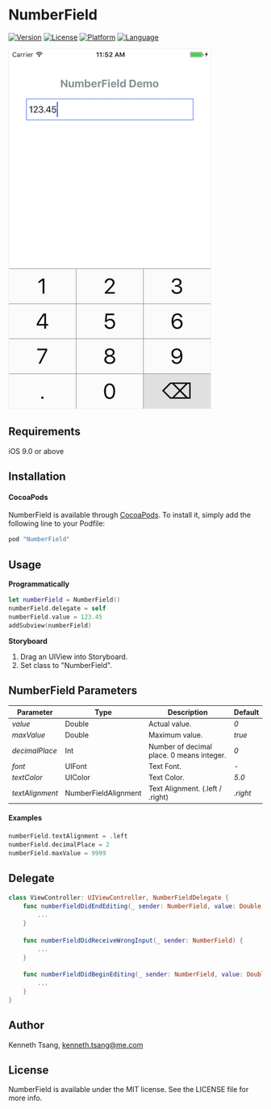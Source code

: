 # NumberField

[![Version](https://img.shields.io/cocoapods/v/NumberField.svg?style=flat)](http://cocoapods.org/pods/NumberField)
[![License](https://img.shields.io/cocoapods/l/NumberField.svg?style=flat)](http://cocoapods.org/pods/NumberField)
[![Platform](https://img.shields.io/cocoapods/p/NumberField.svg?style=flat)](http://cocoapods.org/pods/NumberField)
[![Language](https://img.shields.io/badge/Swift-3.0-orange.svg?style=flat)](http://cocoapods.org/pods/NumberField)

<img src="DEMO.png" border=1 style="border-color:#eeeeee">

## Requirements

iOS 9.0 or above

## Installation

#### CocoaPods

NumberField is available through [CocoaPods](http://cocoapods.org). To install
it, simply add the following line to your Podfile:

```ruby
pod "NumberField"
```

## Usage

**Programmatically**<br>

```swift
let numberField = NumberField()
numberField.delegate = self
numberField.value = 123.45
addSubview(numberField)
```

**Storyboard**<br>

1. Drag an UIView into Storyboard.
2. Set class to "NumberField".

## NumberField Parameters

| Parameter       | Type                 | Description                              | Default  |
| --------------- | -------------------- | ---------------------------------------- | -------- |
| *value*         | Double               | Actual value.                            | *0*      |
| *maxValue*      | Double               | Maximum value.                           | *true*   |
| *decimalPlace*  | Int                  | Number of decimal place. 0 means integer. | *0*      |
| *font*          | UIFont               | Text Font.                               | -        |
| *textColor*     | UIColor              | Text Color.                              | *5.0*    |
| *textAlignment* | NumberFieldAlignment | Text Alignment. (.left / .right)         | *.right* |

#### Examples

```swift
numberField.textAlignment = .left
numberField.decimalPlace = 2
numberField.maxValue = 9999
```

## Delegate

```swift
class ViewController: UIViewController, NumberFieldDelegate {
    func numberFieldDidEndEditing(_ sender: NumberField, value: Double) {
	    ...
    }
    
    func numberFieldDidReceiveWrongInput(_ sender: NumberField) {
    	...
    }
    
    func numberFieldDidBeginEditing(_ sender: NumberField, value: Double) {
    	...
    }
}
```



## Author

Kenneth Tsang, kenneth.tsang@me.com

## License

NumberField is available under the MIT license. See the LICENSE file for more info.
